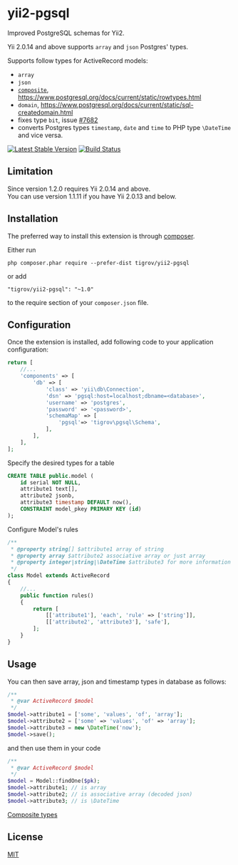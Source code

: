 yii2-pgsql
==============

Improved PostgreSQL schemas for Yii2.

Yii 2.0.14 and above supports `array` and `json` Postgres' types.

Supports follow types for ActiveRecord models:
* `array`
* `json`
* [`composite`](docs/composite.md), https://www.postgresql.org/docs/current/static/rowtypes.html
* `domain`, https://www.postgresql.org/docs/current/static/sql-createdomain.html
* fixes type `bit`, issue [#7682](https://github.com/yiisoft/yii2/issues/7682)
* converts Postgres types `timestamp`, `date` and `time` to PHP type `\DateTime` and vice versa.

[![Latest Stable Version](https://poser.pugx.org/Tigrov/yii2-pgsql/v/stable)](https://packagist.org/packages/Tigrov/yii2-pgsql)
[![Build Status](https://travis-ci.org/Tigrov/yii2-pgsql.svg?branch=master)](https://travis-ci.org/Tigrov/yii2-pgsql)

Limitation
------------

Since version 1.2.0 requires Yii 2.0.14 and above.  
You can use version 1.1.11 if you have Yii 2.0.13 and below.

Installation
------------

The preferred way to install this extension is through [composer](http://getcomposer.org/download/).

Either run

```
php composer.phar require --prefer-dist tigrov/yii2-pgsql
```

or add

```
"tigrov/yii2-pgsql": "~1.0"
```

to the require section of your `composer.json` file.

 
Configuration
-------------
Once the extension is installed, add following code to your application configuration:

```php
return [
    //...
    'components' => [
        'db' => [
            'class' => 'yii\db\Connection',
            'dsn' => 'pgsql:host=localhost;dbname=<database>',
            'username' => 'postgres',
            'password' => '<password>',
            'schemaMap' => [
                'pgsql'=> 'tigrov\pgsql\Schema',
            ],
        ],
    ],
];
```

Specify the desired types for a table
```sql
CREATE TABLE public.model (
    id serial NOT NULL,
    attribute1 text[],
    attribute2 jsonb,
    attribute3 timestamp DEFAULT now(),
    CONSTRAINT model_pkey PRIMARY KEY (id)
);
```

Configure Model's rules
```php
/**
 * @property string[] $attribute1 array of string
 * @property array $attribute2 associative array or just array
 * @property integer|string|\DateTime $attribute3 for more information about the type see \Yii::$app->formatter->asDatetime()
 */
class Model extends ActiveRecord
{
    //...
    public function rules()
    {
        return [
            [['attribute1'], 'each', 'rule' => ['string']],
            [['attribute2', 'attribute3'], 'safe'],
        ];
    }
}
```
	
Usage
-----

You can then save array, json and timestamp types in database as follows:

```php
/**
 * @var ActiveRecord $model
 */
$model->attribute1 = ['some', 'values', 'of', 'array'];
$model->attribute2 = ['some' => 'values', 'of' => 'array'];
$model->attribute3 = new \DateTime('now');
$model->save();
```

and then use them in your code
```php
/**
 * @var ActiveRecord $model
 */
$model = Model::findOne($pk);
$model->attribute1; // is array
$model->attribute2; // is associative array (decoded json)
$model->attribute3; // is \DateTime
```

[Composite types](docs/composite.md)

License
-------

[MIT](LICENSE)
